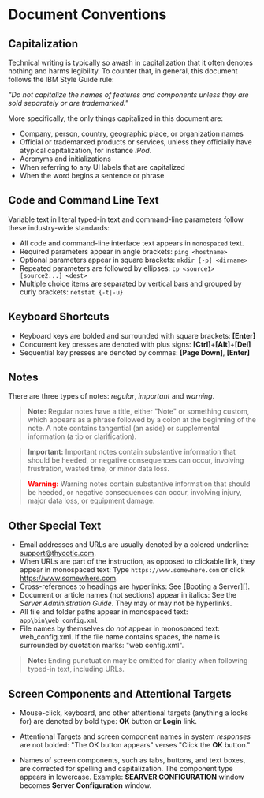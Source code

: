[title]: # (Document Conventions)
[tags]: # (Document Conventions)
[priority]: # (1000)

# Document Conventions

## Capitalization

Technical writing is typically so awash in capitalization that it often denotes nothing and harms legibility. To counter that, in general, this document follows the IBM Style Guide rule:

*\"Do not capitalize the names of features and components unless they are sold separately or are trademarked.\"*

More specifically, the only things capitalized in this document are:

- Company, person, country, geographic place, or organization names
- Official or trademarked products or services, unless they officially have atypical capitalization, for instance *iPod*. 
- Acronyms and initializations
- When referring to any UI labels that are capitalized
- When the word begins a sentence or phrase

## Code and Command Line Text

Variable text in literal typed-in text and command-line parameters follow these industry-wide standards:

- All code and command-line interface text appears in `monospaced` text.
- Required parameters appear in angle brackets: `ping <hostname>`
- Optional parameters appear in square brackets: `mkdir [-p] <dirname>`
- Repeated parameters are followed by ellipses: `cp <source1> [source2...] <dest>`
- Multiple choice items are separated by vertical bars and grouped by curly brackets: `netstat {-t|-u}`

## Keyboard Shortcuts

- Keyboard keys are bolded and surrounded with square brackets: **[Enter]**
- Concurrent key presses are denoted with plus signs: **[Ctrl]**+**[Alt]**+**[Del]**
- Sequential key presses are denoted by commas: **[Page Down]**, **[Enter]**

## Notes

There are three types of notes: _regular_,  _important_ and _warning_.

> **Note:** Regular notes have a title, either "Note" or something custom, which appears as a phrase followed by a colon at the beginning of the note. A note contains tangential (an aside) or supplemental information (a tip or clarification).

> **Important:** Important notes contain substantive information that should be heeded, or negative consequences can occur, involving frustration, wasted time, or minor data loss.

> <span style="color:red">**Warning:**</span> Warning notes contain substantive information that should be heeded, or negative consequences can occur, involving injury, major data loss, or equipment damage.

## Other Special Text

- Email addresses and URLs are usually denoted by a colored underline: <support@thycotic.com>. 
- When URLs are part of the instruction, as opposed to clickable link, they appear in monospaced text: Type `https://www.somewhere.com` or click https://www.somewhere.com.
- Cross-references to headings are hyperlinks: See [Booting a Server][].
- Document or article names (not sections) appear in italics: See the _Server Administration Guide_. They may or may not be hyperlinks.
- All file and folder paths appear in monospaced text: `app\bin\web_config.xml`
- File names by themselves do *not* appear in monospaced text: web_config.xml. If the file name contains spaces, the name is surrounded by quotation marks: "web config.xml".

> **Note:** Ending punctuation may be omitted for clarity when following typed-in text, including URLs.

## Screen Components and Attentional Targets

- Mouse-click, keyboard, and other attentional targets (anything a looks for) are denoted by bold type: **OK** button or **Login** link.

- Attentional Targets and screen component names in system _responses_ are not bolded: "The OK button appears" verses "Click the **OK** button."

- Names of screen components, such as tabs, buttons, and text boxes, are corrected for spelling and capitalization. The component type appears in lowercase. Example: **SEARVER CONFIGURATION** window becomes **Server Configuration** window.

